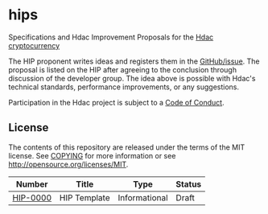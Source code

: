 

hips
====
Specifications and Hdac Improvement Proposals for the
[Hdac cryptocurrency](https://hdactech.com/)

The HIP proponent writes ideas and registers them in the [GitHub/issue](https://github.com/Hdactech/hdac/issues).
The proposal is listed on the HIP after agreeing to the conclusion through discussion of the developer group.
The idea above is possible with Hdac's technical standards, performance improvements, or any suggestions.

Participation in the Hdac project is subject to a [Code of Conduct](https://github.com/Hdactech/hdac).

License
-------

The contents of this repository are released under the terms of the MIT license.
See [COPYING](COPYING) for more information or see http://opensource.org/licenses/MIT.

| Number                    | Title                                                                 | Type          | Status   |
|---------------------------|-----------------------------------------------------------------------|---------------|----------|
| [HIP-0000](hip-0000.md) | HIP Template                                                         | Informational | Draft |
        
